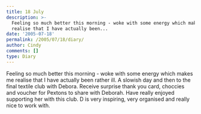 ```yaml
---
title: 18 July
description: >-
  Feeling so much better this morning - woke with some energy which makes me
  realise that I have actually been...
date: '2005-07-18'
permalink: /2005/07/18/diary/
author: Cindy
comments: []
type: Diary
---
```


Feeling so much better this morning - woke with some energy which makes me realise that I have actually been rather ill. A slowish day and then to the final textile club with Debora. Receive surprise thank you card, choccies and voucher for Pextons to share with Deborah. Have really enjoyed supporting her with this club. D is very inspiring, very organised and really nice to work with.

